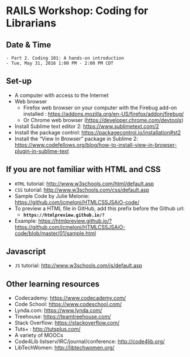 RAILS Workshop: Coding for Librarians
===================================== 

## Date & Time

    - Part 2. Coding 101: A hands-on introduction 
    - Tue, May 31, 2016 1:00 PM - 2:00 PM CDT

## Set-up

- A computer with access to the Internet
- Web browser
    - Firefox web browser on your computer with the Firebug add-on installed : https://addons.mozilla.org/en-US/firefox/addon/firebug/
    - Or Chrome web browser (https://developer.chrome.com/devtools)
- Install Sublime text editor 2: https://www.sublimetext.com/2 
- Install the package control: https://packagecontrol.io/installation#st2
- Install the “View In Browser” package in Sublime 2: https://www.codefellows.org/blog/how-to-install-view-in-browser-plugin-in-sublime-text

## If you are not familiar with HTML and CSS

- `HTML` tutorial: http://www.w3schools.com/html/default.asp
- `CSS` tutorial: http://www.w3schools.com/css/default.asp
- Sample Code by Julie Melonie: 
https://github.com/jcmeloni/HTMLCSSJSAiO-code/
- To preview a HTML file in GitHub, add this prefix before the Github url: 
    - **`https://htmlpreview.github.io/?`**
- Example: https://htmlpreview.github.io/?https://github.com/jcmeloni/HTMLCSSJSAiO-code/blob/master/01/sample.html

## Javascript

- `JS` tutorial: http://www.w3schools.com/js/default.asp

## Other learning resources

- Codecademy: https://www.codecademy.com/
- Code School: https://www.codeschool.com/
- Lynda.com: https://www.lynda.com/ 
- Treehouse: https://teamtreehouse.com/
- Stack Overflow: https://stackoverflow.com/
- Tuts+ : http://tutsplus.com/
- A variety of MOOCs
- Code4Lib listserv/IRC/journal/conference: http://code4lib.org/
- LibTechWomen: http://libtechwomen.org/


